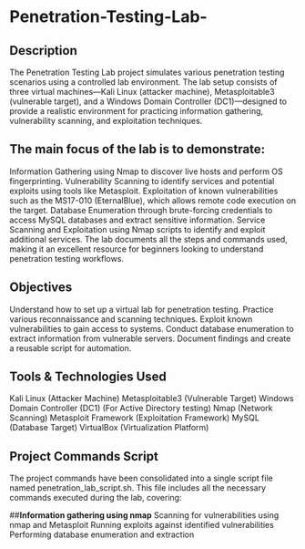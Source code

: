 # Penetration-Testing-Lab-

## Description

The Penetration Testing Lab project simulates various penetration testing scenarios using a controlled lab environment. The lab setup consists of three virtual machines—Kali Linux (attacker machine), Metasploitable3 (vulnerable target), and a Windows Domain Controller (DC1)—designed to provide a realistic environment for practicing information gathering, vulnerability scanning, and exploitation techniques.

## **The main focus of the lab is to demonstrate**:

Information Gathering using Nmap to discover live hosts and perform OS fingerprinting.
Vulnerability Scanning to identify services and potential exploits using tools like Metasploit.
Exploitation of known vulnerabilities such as the MS17-010 (EternalBlue), which allows remote code execution on the target.
Database Enumeration through brute-forcing credentials to access MySQL databases and extract sensitive information.
Service Scanning and Exploitation using Nmap scripts to identify and exploit additional services.
The lab documents all the steps and commands used, making it an excellent resource for beginners looking to understand penetration testing workflows. 

## **Objectives**
Understand how to set up a virtual lab for penetration testing.
Practice various reconnaissance and scanning techniques.
Exploit known vulnerabilities to gain access to systems.
Conduct database enumeration to extract information from vulnerable servers.
Document findings and create a reusable script for automation.

## **Tools & Technologies Used** 
Kali Linux (Attacker Machine)
Metasploitable3 (Vulnerable Target)
Windows Domain Controller (DC1) (For Active Directory testing)
Nmap (Network Scanning)
Metasploit Framework (Exploitation Framework)
MySQL (Database Target)
VirtualBox (Virtualization Platform)

## **Project Commands Script** 
The project commands have been consolidated into a single script file named penetration_lab_script.sh. This file includes all the necessary commands executed during the lab, covering:

##**Information gathering using nmap** 
Scanning for vulnerabilities using nmap and Metasploit
Running exploits against identified vulnerabilities
Performing database enumeration and extraction



